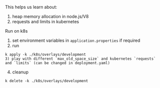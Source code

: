 This helps us learn about:

1) heap memory allocation in node.js/V8
2) requests and limits in kubernetes

Run on k8s
1) set environment variables in `application.properties` if required
2) run
```
k apply -k ./k8s/overlays/development
3) play with different `max_old_space_size` and kubernetes `requests` and `limits` (can be changed in deployment.yaml)
```
4) cleanup
```
k delete -k ./k8s/overlays/development
```